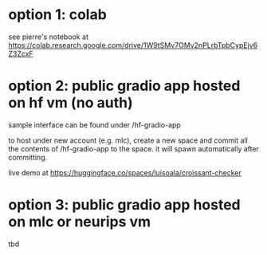 # option 1: colab

see pierre's notebook at https://colab.research.google.com/drive/1W9tSMv7OMv2nPLrbTpbCypEjv6Z3ZcxF 

# option 2: public gradio app hosted on hf vm (no auth)

sample interface can be found under /hf-gradio-app

to host under new account (e.g. mlc), create a new space and commit all the contents of /hf-gradio-app to the space. it will spawn automatically after committing.

live demo at https://huggingface.co/spaces/luisoala/croissant-checker 

# option 3: public gradio app hosted on mlc or neurips vm

tbd